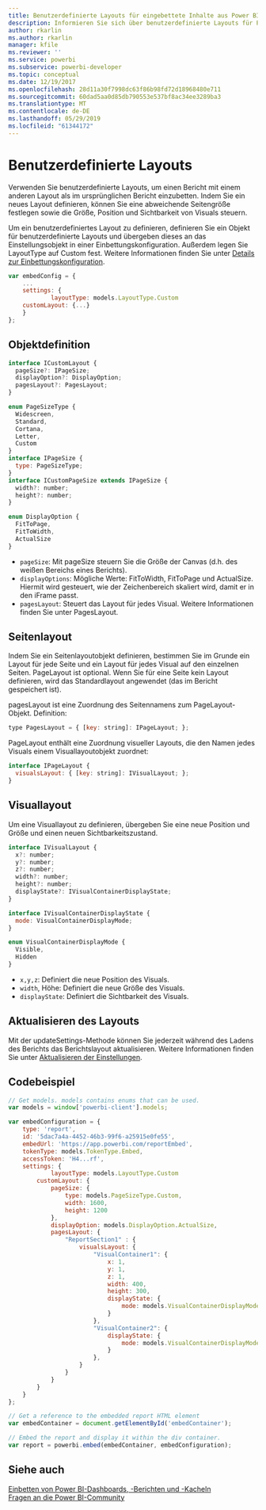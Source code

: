 ```yaml
---
title: Benutzerdefinierte Layouts für eingebettete Inhalte aus Power BI
description: Informieren Sie sich über benutzerdefinierte Layouts für Power BI-Inhalte, die Sie in Ihre Anwendung einbetten.
author: rkarlin
ms.author: rkarlin
manager: kfile
ms.reviewer: ''
ms.service: powerbi
ms.subservice: powerbi-developer
ms.topic: conceptual
ms.date: 12/19/2017
ms.openlocfilehash: 28d11a30f7998dc63f86b98fd72d18968480e711
ms.sourcegitcommit: 60dad5aa0d85db790553e537bf8ac34ee3289ba3
ms.translationtype: MT
ms.contentlocale: de-DE
ms.lasthandoff: 05/29/2019
ms.locfileid: "61344172"
---
```

# <a name="custom-layouts"></a>Benutzerdefinierte Layouts

Verwenden Sie benutzerdefinierte Layouts, um einen Bericht mit einem anderen Layout als im ursprünglichen Bericht einzubetten. Indem Sie ein neues Layout definieren, können Sie eine abweichende Seitengröße festlegen sowie die Größe, Position und Sichtbarkeit von Visuals steuern.

Um ein benutzerdefiniertes Layout zu definieren, definieren Sie ein Objekt für benutzerdefinierte Layouts und übergeben dieses an das Einstellungsobjekt in einer Einbettungskonfiguration. Außerdem legen Sie LayoutType auf Custom fest. Weitere Informationen finden Sie unter [Details zur Einbettungskonfiguration](https://github.com/Microsoft/PowerBI-JavaScript/wiki/Embed-Configuration-Details).

```javascript
var embedConfig = {
    ...
    settings: {
            layoutType: models.LayoutType.Custom
    customLayout: {...}
    }
};
```

## <a name="object-definition"></a>Objektdefinition

```javascript
interface ICustomLayout {
  pageSize?: IPageSize;
  displayOption?: DisplayOption;
  pagesLayout?: PagesLayout;
}

enum PageSizeType {
  Widescreen,
  Standard,
  Cortana,
  Letter,
  Custom
}
interface IPageSize {
  type: PageSizeType;
}
interface ICustomPageSize extends IPageSize {
  width?: number;
  height?: number;
}

enum DisplayOption {
  FitToPage,
  FitToWidth,
  ActualSize
}
```

- `pageSize`: Mit pageSize steuern Sie die Größe der Canvas (d.h. des weißen Bereichs eines Berichts).
- `displayOptions`: Mögliche Werte: FitToWidth, FitToPage und ActualSize. Hiermit wird gesteuert, wie der Zeichenbereich skaliert wird, damit er in den iFrame passt.
- `pagesLayout`: Steuert das Layout für jedes Visual. Weitere Informationen finden Sie unter PagesLayout.

## <a name="pages-layout"></a>Seitenlayout

Indem Sie ein Seitenlayoutobjekt definieren, bestimmen Sie im Grunde ein Layout für jede Seite und ein Layout für jedes Visual auf den einzelnen Seiten.
PageLayout ist optional. Wenn Sie für eine Seite kein Layout definieren, wird das Standardlayout angewendet (das im Bericht gespeichert ist).

pagesLayout ist eine Zuordnung des Seitennamens zum PageLayout-Objekt. Definition:

```javascript
type PagesLayout = { [key: string]: IPageLayout; };
```

PageLayout enthält eine Zuordnung visueller Layouts, die den Namen jedes Visuals einem Visuallayoutobjekt zuordnet:

```javascript
interface IPageLayout {
  visualsLayout: { [key: string]: IVisualLayout; };
}
```

## <a name="visual-layout"></a>Visuallayout

Um eine Visuallayout zu definieren, übergeben Sie eine neue Position und Größe und einen neuen Sichtbarkeitszustand.

```javascript
interface IVisualLayout {
  x?: number;
  y?: number;
  z?: number;
  width?: number;
  height?: number;
  displayState?: IVisualContainerDisplayState;
}

interface IVisualContainerDisplayState {
  mode: VisualContainerDisplayMode;
}

enum VisualContainerDisplayMode {
  Visible,
  Hidden
}
```

- `x,y,z`: Definiert die neue Position des Visuals.
- `width`, Höhe: Definiert die neue Größe des Visuals.
- `displayState`: Definiert die Sichtbarkeit des Visuals.

## <a name="update-layout"></a>Aktualisieren des Layouts

Mit der updateSettings-Methode können Sie jederzeit während des Ladens des Berichts das Berichtslayout aktualisieren. Weitere Informationen finden Sie unter [Aktualisieren der Einstellungen](https://github.com/Microsoft/PowerBI-JavaScript/wiki/Update-Settings).

## <a name="code-example"></a>Codebeispiel

```javascript
// Get models. models contains enums that can be used.
var models = window['powerbi-client'].models;

var embedConfiguration = {
    type: 'report',
    id: '5dac7a4a-4452-46b3-99f6-a25915e0fe55',
    embedUrl: 'https://app.powerbi.com/reportEmbed',
    tokenType: models.TokenType.Embed,
    accessToken: 'H4...rf',
    settings: {
            layoutType: models.LayoutType.Custom
        customLayout: {
            pageSize: {
                type: models.PageSizeType.Custom,
                width: 1600,
                height: 1200
            },
            displayOption: models.DisplayOption.ActualSize,
            pagesLayout: {
                "ReportSection1" : {
                    visualsLayout: {
                        "VisualContainer1": {
                            x: 1,
                            y: 1,
                            z: 1,
                            width: 400,
                            height: 300,
                            displayState: {
                                mode: models.VisualContainerDisplayMode.Visible
                            }
                        },
                        "VisualContainer2": {
                            displayState: {
                                mode: models.VisualContainerDisplayMode.Hidden
                            }
                        },
                    }
                }
            }
        }
    }
};

// Get a reference to the embedded report HTML element
var embedContainer = document.getElementById('embedContainer');

// Embed the report and display it within the div container.
var report = powerbi.embed(embedContainer, embedConfiguration);
```

## <a name="see-also"></a>Siehe auch

[Einbetten von Power BI-Dashboards, -Berichten und -Kacheln](embedding-content.md)   
[Fragen an die Power BI-Community](https://community.powerbi.com/)